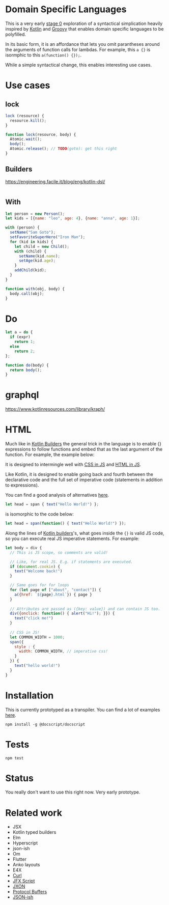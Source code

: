 Domain Specific Languages
=========

This is a very early [stage 0](https://tc39.github.io/process-document/) exploration of a syntactical simplication heavily inspired by [Kotlin](https://kotlinlang.org/docs/reference/lambdas.html) and [Groovy](http://docs.groovy-lang.org/docs/latest/html/documentation/core-domain-specific-languages.html) that enables domain specific languages to be polyfilled.

In its basic form, it is an affordance that lets you omit parantheses around the arguments of function calls for lambdas. For example, this ```a {}``` is isormphic to this ```a(function() {});```.

While a simple syntactical change, this enables interesting use cases.

# Use cases

## lock

```javascript
lock (resource) {
  resource.kill();
}

function lock(resource, body) {
  Atomic.wait();
  body();
  Atomic.release(); // TODO(goto): get this right
}
```

## Builders

https://engineering.facile.it/blog/eng/kotlin-dsl/

```javascript


```

## With

```javascript
let person = new Person();
let kids = [{name: "leo", age: 4}, {name: "anna", age: 1}];

with (person) {
  setName("Sam Goto");
  setFavoriteSuperHero("Iron Man");
  for (kid in kids) {
    let child = new Child();
    with (child) {
      setName(kid.name);
      setAge(kid.age);
    }
    addChild(kid);
  }
}

function with(obj, body) {
  body.call(obj);
}
```

# Do

```javascript
let a = do {  
  if (expr)
    return 1;
  else
    return 2;
};

function do(body) {
  return body();
}
```

# graphql

https://www.kotlinresources.com/library/kraph/

# HTML

Much like in [Kotlin Builders](https://kotlinlang.org/docs/reference/type-safe-builders.html) the general trick in the language is to enable {} expressions to follow functions and embed that as the last argument of the function. For example, the example below: 

It is designed to intermingle well with [CSS in JS](https://speakerdeck.com/vjeux/react-css-in-js) and [HTML in JS](https://facebook.github.io/react/docs/introducing-jsx.html).

Like Kotlin, it is designed to enable going back and fourth between the declarative code and the full set of imperative code (statements in addition to expressions).

You can find a good analysis of alternatives [here](https://medium.com/@daveford/80-of-my-coding-is-doing-this-or-why-templates-are-dead-b640fc149e22).



```javascript
let head = span { text("Hello World!") };
```

is isomorphic to the code below:


```javascript
let head = span(function() { text("Hello World!") });
```

Along the lines of [Kotlin builders](https://kotlinlang.org/docs/reference/type-safe-builders.html)'s, what goes inside the ```{}``` is valid JS code, so you can execute real JS imperative statements. For example:

```javascript
let body = div {
  // This is JS scope, so comments are valid!

  // Like, for real JS. E.g. if statements are executed.
  if (document.cookie) {
    text("Welcome back!")
  }

  // Same goes for for loops
  for (let page of ["about", "contact"]) {
    a({href: `${page}.html`}) { page }
  }
  
  // Attributes are passed as ({key: value}) and can contain JS too.
  div({onclick: function() { alert("Hi!"); }}) {
    text("click me!")
  } 
  
  // CSS in JS!
  let COMMON_WIDTH = 1000;
  span({
    style : {  
      width: COMMON_WIDTH, // imperative css!
    }
  }) {
    text("hello world!")
  }
}
```


# Installation

  This is currently prototyped as a transpiler. You can find a lot of examples [here](test/runtime.js).

  `npm install -g @docscript/docscript`
  

# Tests

  `npm test`

# Status

  You really don't want to use this right now. Very early prototype.

# Related work

* JSX
* Kotlin typed builders
* Elm
* Hyperscript
* json-ish
* Om
* Flutter
* Anko layouts
* E4X
* [Curl](https://en.wikipedia.org/wiki/Curl_(programming_language))
* [JFX Script](https://en.wikipedia.org/wiki/JavaFX_Script)
* [JXON](https://developer.mozilla.org/en-US/docs/Archive/JXON)
* [Protocol Buffers](https://developers.google.com/protocol-buffers/docs/overview)
* [JSON-ish](http://blog.sgo.to/2015/09/json-ish.html)
